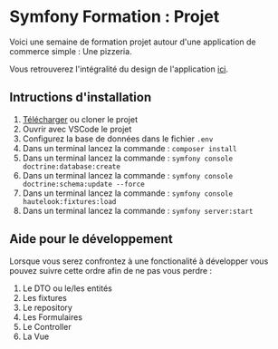 # Symfony Formation : Projet

Voici une semaine de formation projet autour d'une application
de commerce simple : Une pizzeria.

Vous retrouverez l'intégralité du design de l'application [ici](https://www.figma.com/file/UTthEDYvWiqKHjANXyYK6O/PizzaShop?node-id=0%3A1).

## Intructions d'installation

1. [Télécharger](https://github.com/Djeg/formation-symfony/archive/refs/heads/session-projet/19-04-22.22-04-22.zip) ou cloner le projet
2. Ouvrir avec VSCode le projet
3. Configurez la base de données dans le fichier `.env`
4. Dans un terminal lancez la commande : `composer install`
5. Dans un terminal lancez la commande : `symfony console doctrine:database:create`
6. Dans un terminal lancez la commande : `symfony console doctrine:schema:update --force`
7. Dans un terminal lancez la commande : `symfony console hautelook:fixtures:load`
8. Dans un terminal lancez la commande : `symfony server:start`

## Aide pour le développement

Lorsque vous serez confrontez à une fonctionalité à développer
vous pouvez suivre cette ordre afin de ne pas vous perdre :

1. Le DTO ou le/les entités
2. Les fixtures
3. Le repository
4. Les Formulaires
5. Le Controller
6. La Vue
